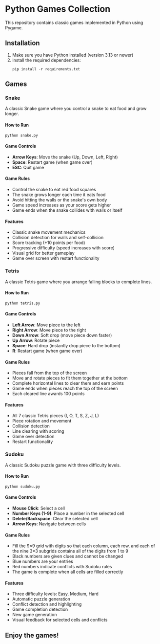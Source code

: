 # Python Games Collection

This repository contains classic games implemented in Python using Pygame.

## Installation

1. Make sure you have Python installed (version 3.13 or newer)
2. Install the required dependencies:
   ```
   pip install -r requirements.txt
   ```

## Games

### Snake

A classic Snake game where you control a snake to eat food and grow longer.

#### How to Run
```
python snake.py
```

#### Game Controls
- **Arrow Keys**: Move the snake (Up, Down, Left, Right)
- **Space**: Restart game (when game over)
- **ESC**: Quit game

#### Game Rules
- Control the snake to eat red food squares
- The snake grows longer each time it eats food
- Avoid hitting the walls or the snake's own body
- Game speed increases as your score gets higher
- Game ends when the snake collides with walls or itself

#### Features
- Classic snake movement mechanics
- Collision detection for walls and self-collision
- Score tracking (+10 points per food)
- Progressive difficulty (speed increases with score)
- Visual grid for better gameplay
- Game over screen with restart functionality

### Tetris

A classic Tetris game where you arrange falling blocks to complete lines.

#### How to Run
```
python tetris.py
```

#### Game Controls
- **Left Arrow**: Move piece to the left
- **Right Arrow**: Move piece to the right
- **Down Arrow**: Soft drop (move piece down faster)
- **Up Arrow**: Rotate piece
- **Space**: Hard drop (instantly drop piece to the bottom)
- **R**: Restart game (when game over)

#### Game Rules
- Pieces fall from the top of the screen
- Move and rotate pieces to fit them together at the bottom
- Complete horizontal lines to clear them and earn points
- Game ends when pieces reach the top of the screen
- Each cleared line awards 100 points

#### Features
- All 7 classic Tetris pieces (I, O, T, S, Z, J, L)
- Piece rotation and movement
- Collision detection
- Line clearing with scoring
- Game over detection
- Restart functionality

### Sudoku

A classic Sudoku puzzle game with three difficulty levels.

#### How to Run
```
python sudoku.py
```

#### Game Controls
- **Mouse Click**: Select a cell
- **Number Keys (1-9)**: Place a number in the selected cell
- **Delete/Backspace**: Clear the selected cell
- **Arrow Keys**: Navigate between cells

#### Game Rules
- Fill the 9×9 grid with digits so that each column, each row, and each of the nine 3×3 subgrids contains all of the digits from 1 to 9
- Black numbers are given clues and cannot be changed
- Blue numbers are your entries
- Red numbers indicate conflicts with Sudoku rules
- The game is complete when all cells are filled correctly

#### Features
- Three difficulty levels: Easy, Medium, Hard
- Automatic puzzle generation
- Conflict detection and highlighting
- Game completion detection
- New game generation
- Visual feedback for selected cells and conflicts

## Enjoy the games!